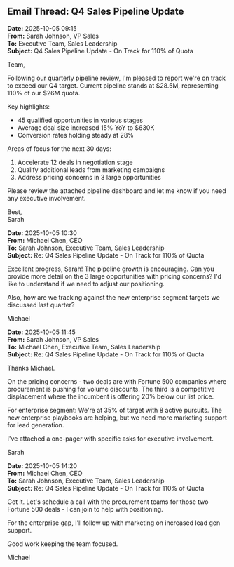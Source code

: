 ## Email Thread: Q4 Sales Pipeline Update

**Date:** 2025-10-05 09:15  
**From:** Sarah Johnson, VP Sales  
**To:** Executive Team, Sales Leadership  
**Subject:** Q4 Sales Pipeline Update - On Track for 110% of Quota  

Team,  

Following our quarterly pipeline review, I'm pleased to report we're on track to exceed our Q4 target. Current pipeline stands at $28.5M, representing 110% of our $26M quota.  

Key highlights:  
- 45 qualified opportunities in various stages  
- Average deal size increased 15% YoY to $630K  
- Conversion rates holding steady at 28%  

Areas of focus for the next 30 days:  
1. Accelerate 12 deals in negotiation stage  
2. Qualify additional leads from marketing campaigns  
3. Address pricing concerns in 3 large opportunities  

Please review the attached pipeline dashboard and let me know if you need any executive involvement.  

Best,  
Sarah  

**Date:** 2025-10-05 10:30  
**From:** Michael Chen, CEO  
**To:** Sarah Johnson, Executive Team, Sales Leadership  
**Subject:** Re: Q4 Sales Pipeline Update - On Track for 110% of Quota  

Excellent progress, Sarah! The pipeline growth is encouraging. Can you provide more detail on the 3 large opportunities with pricing concerns? I'd like to understand if we need to adjust our positioning.  

Also, how are we tracking against the new enterprise segment targets we discussed last quarter?  

Michael  

**Date:** 2025-10-05 11:45  
**From:** Sarah Johnson, VP Sales  
**To:** Michael Chen, Executive Team, Sales Leadership  
**Subject:** Re: Q4 Sales Pipeline Update - On Track for 110% of Quota  

Thanks Michael.  

On the pricing concerns - two deals are with Fortune 500 companies where procurement is pushing for volume discounts. The third is a competitive displacement where the incumbent is offering 20% below our list price.  

For enterprise segment: We're at 35% of target with 8 active pursuits. The new enterprise playbooks are helping, but we need more marketing support for lead generation.  

I've attached a one-pager with specific asks for executive involvement.  

Sarah  

**Date:** 2025-10-05 14:20  
**From:** Michael Chen, CEO  
**To:** Sarah Johnson, Executive Team, Sales Leadership  
**Subject:** Re: Q4 Sales Pipeline Update - On Track for 110% of Quota  

Got it. Let's schedule a call with the procurement teams for those two Fortune 500 deals - I can join to help with positioning.  

For the enterprise gap, I'll follow up with marketing on increased lead gen support.  

Good work keeping the team focused.  

Michael
